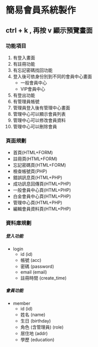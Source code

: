 # 簡易會員系統製作

## ctrl + k , 再按 v 顯示預覽畫面 

### 功能項目
1. 有登入畫面
2. 有註冊功能
3. 有忘記密碼找回功能
4. 登入後可依身份別到不同的會員中心畫面
    * 一般會員中心
    * VIP會員中心
5. 有登出功能
6. 有管理員帳號
7. 管理員登入後有管理中心畫面
8. 管理中心可以顯示會員列表
9. 管理中心可以修改會員資料
10. 管理中心可以刪除會員

### 頁面規劃
* 首頁(HTML+FORM)
* 註冊頁(HTML+FORM)
* 忘記密碼頁(HTML+FORM)
* 檢查帳號頁(PHP)
* 錯誤訊息頁(HTML+PHP)
* 成功訊息回傳頁(HTML+PHP)
* 一般會員中心頁(HTML+PHP)
* 白金會員中心頁(HTML+PHP)
* 管理中心頁(HTML+PHP)
* 編輯會員資料頁(HTML+PHP)    

### 資料庫規劃
##### 登入功能
- login
    - id (id)
    - 帳號 (acc)
    - 密碼 (password)
    - email (email)
    - 註冊時間 (create_time)

##### 會員功能
- member
    - id (id)
    - 姓名 (name)
    - 生日 (birthday)
    - 角色 (含管理員) (role)
    - 居住地 (addr)
    - 學歷 (education)

